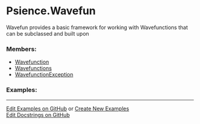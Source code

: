 # <a id="Psience.Wavefun">Psience.Wavefun</a>
    
Wavefun provides a basic framework for working with Wavefunctions that can be subclassed and built upon

### Members:

  - [Wavefunction](Wavefun/Wavefunctions/Wavefunction.md)
  - [Wavefunctions](Wavefun/Wavefunctions/Wavefunctions.md)
  - [WavefunctionException](Wavefun/Wavefunctions/WavefunctionException.md)

### Examples:



___

[Edit Examples on GitHub](https://github.com/McCoyGroup/References/edit/gh-pages/Documentation/examples/Psience/Wavefun.md) or 
[Create New Examples](https://github.com/McCoyGroup/References/new/gh-pages/?filename=Documentation/examples/Psience/Wavefun.md) <br/>
[Edit Docstrings on GitHub](https://github.com/McCoyGroup/Psience/edit/master/Wavefun/__init__.py?message=Update%20Docs)